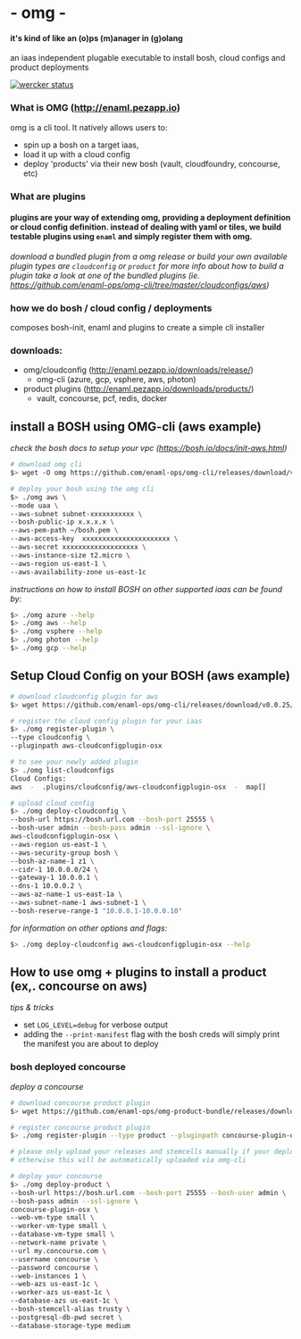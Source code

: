 # - omg -   
#### it's kind of like an (o)ps (m)anager in (g)olang
an iaas independent plugable executable to install bosh, cloud configs and product deployments

[![wercker status](https://app.wercker.com/status/429f96482fd95fecbc70ecc25aee8c70/s/master "wercker status")](https://app.wercker.com/project/bykey/429f96482fd95fecbc70ecc25aee8c70)


### What is OMG (http://enaml.pezapp.io)
omg is a cli tool. It natively allows users to:
- spin up a bosh on a target iaas,
- load it up with a cloud config
- deploy 'products' via their new bosh (vault, cloudfoundry, concourse, etc)

### What are plugins
#### plugins are your way of extending omg, providing a deployment definition or cloud config definition. instead of dealing with yaml or tiles, we build testable plugins using `enaml` and simply register them with omg.
*download a bundled plugin from a omg release or build your own*
*available plugin types are `cloudconfig` or `product` for more info about how to build a plugin take a look at one of the bundled plugins (ie. https://github.com/enaml-ops/omg-cli/tree/master/cloudconfigs/aws)*

### how we do bosh / cloud config / deployments
composes bosh-init, enaml and plugins to create a simple cli installer

### downloads:
- omg/cloudconfig (http://enaml.pezapp.io/downloads/release/)
  - omg-cli (azure, gcp, vsphere, aws, photon)
- product plugins (http://enaml.pezapp.io/downloads/products/)
  - vault, concourse, pcf, redis, docker

## install a BOSH using OMG-cli (aws example)
*check the bosh docs to setup your vpc (https://bosh.io/docs/init-aws.html)*
```bash
# download omg cli
$> wget -O omg https://github.com/enaml-ops/omg-cli/releases/download/v0.0.25/omg-osx && chmod +x omg
```

```bash
# deploy your bosh using the omg cli
$> ./omg aws \
--mode uaa \
--aws-subnet subnet-xxxxxxxxxxx \
--bosh-public-ip x.x.x.x \
--aws-pem-path ~/bosh.pem \
--aws-access-key  xxxxxxxxxxxxxxxxxxxxxx \
--aws-secret xxxxxxxxxxxxxxxxxxx \
--aws-instance-size t2.micro \
--aws-region us-east-1 \
--aws-availability-zone us-east-1c
```

*instructions on how to install BOSH on other supported iaas can be found by:*
```bash
$> ./omg azure --help
$> ./omg aws --help
$> ./omg vsphere --help
$> ./omg photon --help
$> ./omg gcp --help
```

## Setup Cloud Config on your BOSH (aws example)
```bash
# download cloudconfig plugin for aws
$> wget https://github.com/enaml-ops/omg-cli/releases/download/v0.0.25/aws-cloudconfigplugin-osx
```
```bash
# register the cloud config plugin for your iaas
$> ./omg register-plugin \
--type cloudconfig \
--pluginpath aws-cloudconfigplugin-osx
```

```bash
# to see your newly added plugin
$> ./omg list-cloudconfigs
Cloud Configs:
aws  -  .plugins/cloudconfig/aws-cloudconfigplugin-osx  -  map[]
```

```bash
# upload cloud config
$> ./omg deploy-cloudconfig \
--bosh-url https://bosh.url.com --bosh-port 25555 \
--bosh-user admin --bosh-pass admin --ssl-ignore \
aws-cloudconfigplugin-osx \
--aws-region us-east-1 \
--aws-security-group bosh \
--bosh-az-name-1 z1 \
--cidr-1 10.0.0.0/24 \
--gateway-1 10.0.0.1 \
--dns-1 10.0.0.2 \
--aws-az-name-1 us-east-1a \
--aws-subnet-name-1 aws-subnet-1 \
--bosh-reserve-range-1 "10.0.0.1-10.0.0.10"

```

*for information on other options and flags:*
```bash
$> ./omg deploy-cloudconfig aws-cloudconfigplugin-osx --help
```

## How to use omg + plugins to install a product (ex,. concourse on aws)

*tips & tricks*
- set `LOG_LEVEL=debug` for verbose output
- adding the `--print-manifest` flag with the bosh creds will simply print the manifest you are about to deploy

### bosh deployed concourse
*deploy a concourse*
```bash
# download concourse product plugin
$> wget https://github.com/enaml-ops/omg-product-bundle/releases/download/v0.0.14/concourse-plugin-osx
```

```bash
# register concourse product plugin
$> ./omg register-plugin --type product --pluginpath concourse-plugin-osx
```

```bash
# please only upload your releases and stemcells manually if your deployment does not use remote urls
# otherwise this will be automatically uploaded via omg-cli
```

```bash
# deploy your concourse
$> ./omg deploy-product \
--bosh-url https://bosh.url.com --bosh-port 25555 --bosh-user admin \
--bosh-pass admin --ssl-ignore \
concourse-plugin-osx \
--web-vm-type small \
--worker-vm-type small \
--database-vm-type small \
--network-name private \
--url my.concourse.com \
--username concourse \
--password concourse \
--web-instances 1 \
--web-azs us-east-1c \
--worker-azs us-east-1c \
--database-azs us-east-1c \
--bosh-stemcell-alias trusty \
--postgresql-db-pwd secret \
--database-storage-type medium
```
